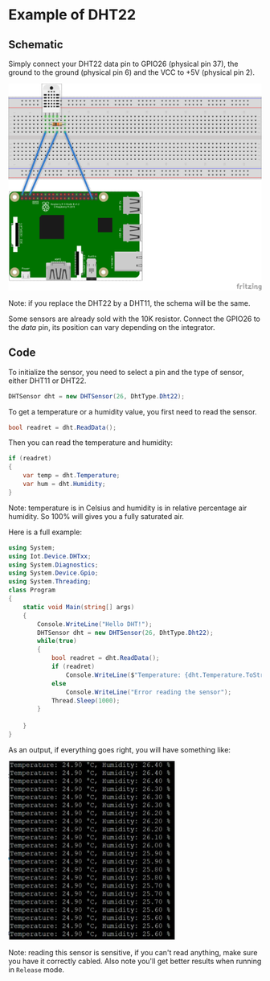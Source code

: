 # Example of DHT22

## Schematic

Simply connect your DHT22 data pin to GPIO26 (physical pin 37), the ground to the ground (physical pin 6) and the VCC to +5V (physical pin 2).

![schema](./dht22.png)

Note: if you replace the DHT22 by a DHT11, the schema will be the same.

Some sensors are already sold with the 10K resistor. Connect the GPIO26 to the *data* pin, its position can vary depending on the integrator.

## Code

To initialize the sensor, you need to select a pin and the type of sensor, either DHT11 or DHT22.

```csharp
DHTSensor dht = new DHTSensor(26, DhtType.Dht22);
```

To get a temperature or a humidity value, you first need to read the sensor.

```csharp
bool readret = dht.ReadData();
```

Then you can read the temperature and humidity:

```csharp
if (readret)
{
    var temp = dht.Temperature;
    var hum = dht.Humidity;
}
```

Note: temperature is in Celsius and humidity is in relative percentage air humidity. So 100% will gives you a fully saturated air.

Here is a full example:

```csharp
using System;
using Iot.Device.DHTxx;
using System.Diagnostics;
using System.Device.Gpio;
using System.Threading;
class Program
{
    static void Main(string[] args)
    {
        Console.WriteLine("Hello DHT!");
        DHTSensor dht = new DHTSensor(26, DhtType.Dht22);
        while(true)
        {
            bool readret = dht.ReadData();
            if (readret)
                Console.WriteLine($"Temperature: {dht.Temperature.ToString("0.00")} °C, Humidity: {dht.Humidity.ToString("0.00")} %");
            else
                Console.WriteLine("Error reading the sensor");
            Thread.Sleep(1000);
        }
        
    }
}
```

As an output, if everything goes right, you will have something like:

![dht22 output](./dht22ex.jpg)

Note: reading this sensor is sensitive, if you can't read anything, make sure you have it correctly cabled. Also note you'll get better results when running in ```Release``` mode.


